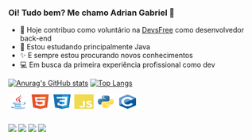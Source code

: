### Oi! Tudo bem? Me chamo Adrian Gabriel 👋
- 🔭 Hoje contribuo como voluntário na <a text-decoration=none href="https://www.linkedin.com/company/devsfree/mycompany/" target="_blank">DevsFree</a> como desenvolvedor back-end
- 🌱 Estou estudando principalmente Java
- ✨ E sempre estou procurando novos conhecimentos
- 💻 Em busca da primeira experiência profissional como dev

[![Anurag's GitHub stats](https://github-readme-stats.vercel.app/api?username=AdrianGKS&theme=radical)](https://github.com/AdrianGKS/github-readme-stats)
[![Top Langs](https://github-readme-stats.vercel.app/api/top-langs/?username=AdrianGKS&layout=compact&theme=radical)](https://github.com/AdrianGKS/github-readme-stats)
<div style="display: inline_block">
  <img align="center" alt="Adrian-Java" height="30" width="40" src="https://raw.githubusercontent.com/devicons/devicon/master/icons/java/java-original.svg" target="_blank">
  <img align="center" alt="Adrian-HTML" height="30" width="40" src="https://raw.githubusercontent.com/devicons/devicon/master/icons/html5/html5-original.svg" target="_blank">
  <img align="center" alt="Adrian-CSS" height="30" width="40" src="https://raw.githubusercontent.com/devicons/devicon/master/icons/css3/css3-original.svg" target="_blank">
  <img align="center" alt="Adrian-Js" height="30" width="40" src="https://raw.githubusercontent.com/devicons/devicon/master/icons/javascript/javascript-plain.svg" target="_blank">  
  <img align="center" alt="Adrian-Python" height="30" width="40" src="https://raw.githubusercontent.com/devicons/devicon/master/icons/python/python-original.svg" target="_blank">
  <img align="center" alt="Adrian-C" height="30" width="40" src="https://raw.githubusercontent.com/devicons/devicon/master/icons/c/c-original.svg" target="_blank">
</div>

 ##
 
<div>
  <a href="https://www.linkedin.com/in/adrian-gabriel-keller-dos-santos/" target="_blank"><img src="https://img.shields.io/badge/-LinkedIn-%230077B5?style=for-the-badge&logo=linkedin&logoColor=white" target="_blank"></a> 
   <a href = "mailto:adrian.gabriel22@gmail.com"><img src="https://img.shields.io/badge/-Gmail-%23333?style=for-the-badge&logo=gmail&logoColor=white" target="_blank"></a>
  <a href="https://www.instagram.com/adrian_gabrielsantos/" target="_blank"><img src="https://img.shields.io/badge/-Instagram-%23E4405F?style=for-the-badge&logo=instagram&logoColor=white" target="_blank"></a>
 <a href="https://wa.me/5551982778855" target="_blank"><img src="https://img.shields.io/badge/WhatsApp-25D366?style=for-the-badge&logo=whatsapp&logoColor=white" target="_blank"></a> 
</div>
